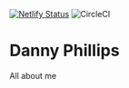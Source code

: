 [![Netlify Status](https://api.netlify.com/api/v1/badges/404f5707-afb4-4621-9937-5ee3f723398e/deploy-status)](https://app.netlify.com/sites/zealous-brattain-9c9aa8/deploys) ![CircleCI](https://circleci.com/gh/dannyphillips/danny-phillips/tree/master.svg?style=svg&circle-token=bc9c42ff4788e29d0a5b18288a580a0c9a55b00b)
# Danny Phillips
All about me